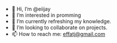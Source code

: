 - 👋 Hi, I’m @eiijay
- 👀 I’m interested in promming
- 🌱 I’m currently refreshing my knowledge.
- 💞️ I’m looking to collaborate on projects.
- 📫 How to reach me: effatj@gmail.com

<!---
eiijay/eiijay is a ✨ special ✨ repository because its `README.md` (this file) appears on your GitHub profile.
You can click the Preview link to take a look at your changes.
--->
